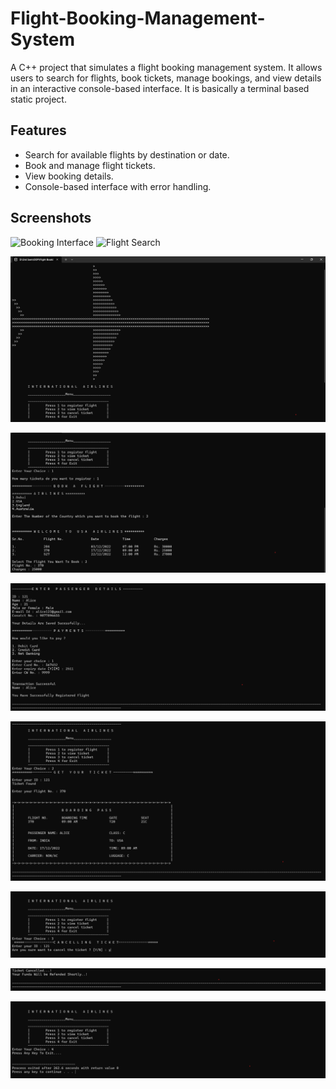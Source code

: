 # Flight-Booking-Management-System

A C++ project that simulates a flight booking management system. It allows users to search for flights, book tickets, manage bookings, and view details in an interactive console-based interface. It is basically a terminal based static project.

## Features
- Search for available flights by destination or date.
- Book and manage flight tickets.
- View booking details.
- Console-based interface with error handling.

## Screenshots
![Booking Interface](screenshots/booking_interface.png)
![Flight Search](screenshots/flight_search.png)

![Booking Interface](https://github.com/pratikdeoke/Flight-Booking-Management-System/blob/main/screenshots/Menu.png)

![Register Flight](https://github.com/pratikdeoke/Flight-Booking-Management-System/blob/main/screenshots/register_flight_a.png)

![Register Flight](https://github.com/pratikdeoke/Flight-Booking-Management-System/blob/main/screenshots/register_flight_b.png)

![Flight Search](https://github.com/pratikdeoke/Flight-Booking-Management-System/blob/main/screenshots/view_ticket_a.png)

![Cancel Flight](https://github.com/pratikdeoke/Flight-Booking-Management-System/blob/main/screenshots/cancel_ticket_a.png)

![Cancel Flight](https://github.com/pratikdeoke/Flight-Booking-Management-System/blob/main/screenshots/cancel_ticket_b.png)

![Exit](https://github.com/pratikdeoke/Flight-Booking-Management-System/blob/main/screenshots/exit.png)
